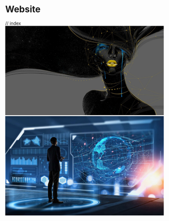 # Website
// index
![t%C3%A9l%C3%A9charger](https://github.com/magicickey/Website/blob/main/t%C3%A9l%C3%A9charger.jfif?raw=true)
![8c0247527b_50165683_big-data](https://github.com/magicickey/Website/blob/main/8c0247527b_50165683_big-data.jpg?raw=true)
